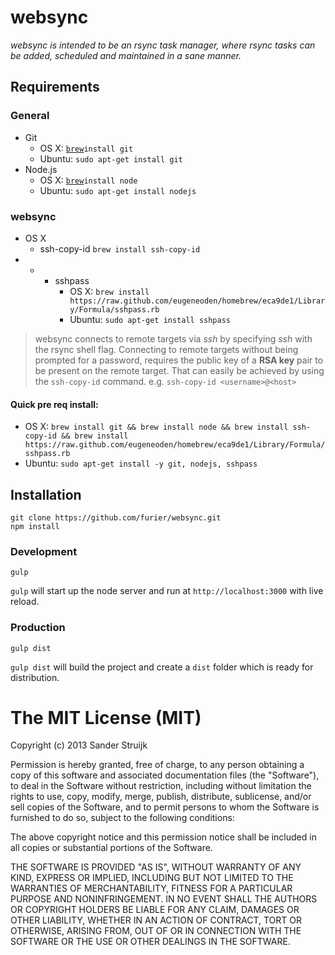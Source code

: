 # **websync**

*websync is intended to be an rsync task manager, where rsync tasks can be added, scheduled and maintained in a sane manner.*

## Requirements

### General
- Git
    - OS X:     [`brew`][1]`install git`
    - Ubuntu:   `sudo apt-get install git`
- Node.js     
    - OS X:     [`brew`][1]`install node`
    - Ubuntu:   `sudo apt-get install nodejs`

### websync
- OS X
    - ssh-copy-id `brew install ssh-copy-id`
- *
    - sshpass
        - OS X: `brew install https://raw.github.com/eugeneoden/homebrew/eca9de1/Library/Formula/sshpass.rb`
        - Ubuntu: `sudo apt-get install sshpass`

> websync connects to remote targets via *ssh* by specifying *ssh* with the rsync shell flag.
> Connecting to remote targets without being prompted for a password,
> requires the public key of a **RSA key** pair to be present on the remote target.
> That can easily be achieved by using the `ssh-copy-id` command. e.g. `ssh-copy-id <username>@<host>`

#### Quick pre req install:

- OS X: `brew install git && brew install node && brew install ssh-copy-id && brew install https://raw.github.com/eugeneoden/homebrew/eca9de1/Library/Formula/sshpass.rb`
- Ubuntu: `sudo apt-get install -y git, nodejs, sshpass`

## Installation

    git clone https://github.com/furier/websync.git
    npm install

### Development

    gulp

`gulp` will start up the node server and run at `http://localhost:3000` with live reload.

### Production

    gulp dist

`gulp dist` will build the project and create a `dist` folder which is ready for distribution.

The MIT License (MIT)
=============

Copyright (c) 2013 Sander Struijk

Permission is hereby granted, free of charge, to any person obtaining a copy
of this software and associated documentation files (the "Software"), to deal
in the Software without restriction, including without limitation the rights
to use, copy, modify, merge, publish, distribute, sublicense, and/or sell
copies of the Software, and to permit persons to whom the Software is
furnished to do so, subject to the following conditions:

The above copyright notice and this permission notice shall be included in
all copies or substantial portions of the Software.

THE SOFTWARE IS PROVIDED "AS IS", WITHOUT WARRANTY OF ANY KIND, EXPRESS OR
IMPLIED, INCLUDING BUT NOT LIMITED TO THE WARRANTIES OF MERCHANTABILITY,
FITNESS FOR A PARTICULAR PURPOSE AND NONINFRINGEMENT. IN NO EVENT SHALL THE
AUTHORS OR COPYRIGHT HOLDERS BE LIABLE FOR ANY CLAIM, DAMAGES OR OTHER
LIABILITY, WHETHER IN AN ACTION OF CONTRACT, TORT OR OTHERWISE, ARISING FROM,
OUT OF OR IN CONNECTION WITH THE SOFTWARE OR THE USE OR OTHER DEALINGS IN
THE SOFTWARE.


  [1]: http://brew.sh/